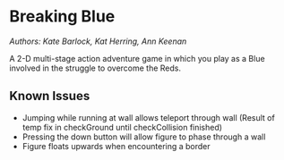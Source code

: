 # Breaking Blue
*Authors: Kate Barlock, Kat Herring, Ann Keenan*

A 2-D multi-stage action adventure game in which you play as a Blue involved in the struggle to overcome the Reds.


## Known Issues

- Jumping while running at wall allows teleport through wall (Result of temp fix in checkGround until checkCollision finished)
- Pressing the down button will allow figure to phase through a wall
- Figure floats upwards when encountering a border
